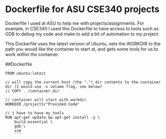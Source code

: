 # Dockerfile for ASU CSE340 projects
Dockerfile I used at ASU to help me with projects/assignments. For example, in CSE340 I used this Dockerfile to have access to tools such as GDB to debug my code and make to add a bit of automation to my project.

This Dockerfile uses the latest version of Ubuntu, sets the WORKDIR to the path you would like the container to start at, and gets some tools for us to work within the container.



##Dockerfile

```// BASE IMAGE
FROM ubuntu:latest

// will copy the current host (the ".") dir contents to the container dir (I would use -v volume flag, see below)
// COPY . /container_dir

// container will start with workdir
WORKDIR /project3/"Provided Code" 

// i have to have my tools
RUN apt-get update && apt-get install -y \
    build-essential \
    gdb \
    vim
    ```


